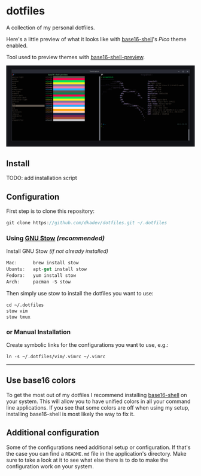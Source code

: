 # dotfiles

A collection of my personal dotfiles. 

Here's a little preview of what it looks like with [base16-shell](https://github.com/chriskempson/base16-shell)'s _Pico_ theme enabled.

Tool used to preview themes with [base16-shell-preview](https://github.com/nvllsvm/base16-shell-preview).

![terminator screenshot](screenshot.png)

## Install

TODO: add installation script

## Configuration
First step is to clone this repository:
```jsx
git clone https://github.com/dkadev/dotfiles.git ~/.dotfiles
```

### Using [GNU Stow](https://www.gnu.org/software/stow/) _(recommended)_
Install GNU Stow _(if not already installed)_
```jsx
Mac:      brew install stow
Ubuntu:   apt-get install stow
Fedora:   yum install stow
Arch:     pacman -S stow
```
Then simply use stow to install the dotfiles you want to use:
```
cd ~/.dotfiles
stow vim
stow tmux
```
### or Manual Installation
Create symbolic links for the configurations you want to use, e.g.:
```
ln -s ~/.dotfiles/vim/.vimrc ~/.vimrc
```
---

Use base16 colors
------------------------
To get the most out of my dotfiles I recommend installing [base16-shell](https://github.com/chriskempson/base16-shell) on your system. This will allow you to have unified colors in all your command line applications. If you see that some colors are off when using my setup, installing base16-shell is most likely the way to fix it.

Additional configuration
------------------------
Some of the configurations need additional setup or configuration. If that's the case you can find a `README.md` file in the application's directory. Make sure to take a look at it to see what else there is to do to make the configuration work on your system.
